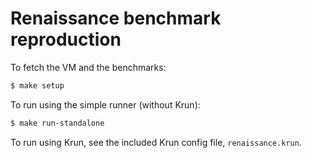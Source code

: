 # Renaissance benchmark reproduction

To fetch the VM and the benchmarks:
```sh
$ make setup
```

To run using the simple runner (without Krun):

```sh
$ make run-standalone
```

To run using Krun, see the included Krun config file, `renaissance.krun`.
